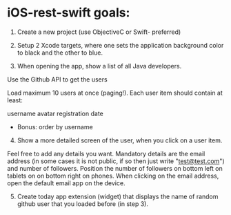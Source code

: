 # iOS-rest-swift goals:

1. Create a new project (use ObjectiveC or Swift- preferred)

2. Setup 2 Xcode targets, where one sets the application background color to black and the other to blue.

3. When opening the app, show a list of all Java developers.

Use the Github API to get the users

Load maximum 10 users at once (paging!).
Each user item should contain at least:

username
avatar
registration date
* Bonus: order by username

4. Show a more detailed screen of the user, when you click on a user item.

Feel free to add any details you want.
Mandatory details are the email address (in some cases it is not public, if so then just write "test@test.com") and number of followers.
Position the number of followers on bottom left on tablets on on bottom right on phones.
When clicking on the email address, open the default email app on the device.

5. Create today app extension (widget) that displays the name of random github user that you loaded before (in step 3).


